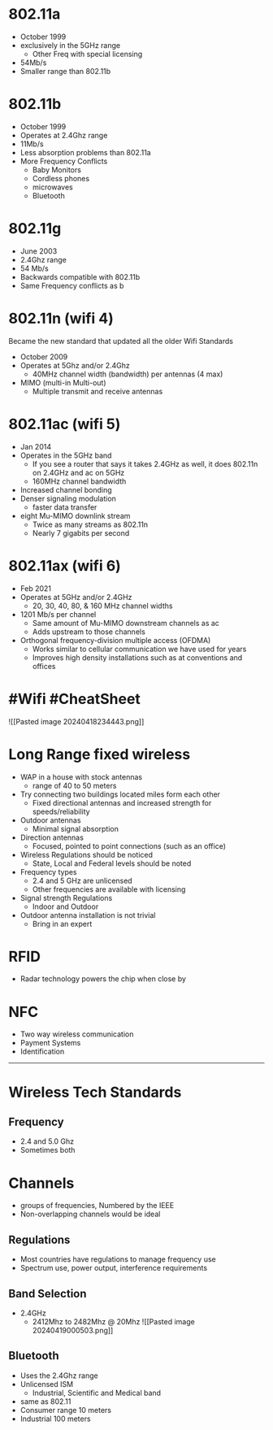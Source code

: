 # 802.11a
- October 1999
- exclusively in the 5GHz range
	- Other Freq with special licensing
- 54Mb/s
- Smaller range than 802.11b
# 802.11b
- October 1999
- Operates at 2.4Ghz range
- 11Mb/s
- Less absorption problems than 802.11a
- More Frequency Conflicts
	- Baby Monitors
	- Cordless phones
	- microwaves
	- Bluetooth
# 802.11g
- June 2003
- 2.4Ghz range
- 54 Mb/s
- Backwards compatible with 802.11b
- Same Frequency conflicts as b
# 802.11n (wifi 4)
Became the new standard that updated all the older Wifi Standards
- October 2009
- Operates at 5Ghz and/or 2.4Ghz
	- 40MHz channel width (bandwidth) per antennas (4 max)
- MIMO (multi-in Multi-out)
	- Multiple transmit and receive antennas
# 802.11ac (wifi 5)
- Jan 2014
- Operates in the 5GHz band
	- If you see a router that says it takes 2.4GHz as well, it does 802.11n on 2.4GHz and ac on 5GHz
	- 160MHz channel bandwidth
- Increased channel bonding
- Denser signaling modulation
	- faster data transfer
- eight Mu-MIMO downlink stream
	- Twice as many streams as 802.11n
	- Nearly 7 gigabits per second
# 802.11ax (wifi 6)
- Feb 2021
- Operates at 5GHz and/or 2.4GHz
	- 20, 30, 40, 80, & 160 MHz channel widths
- 1201 Mb/s per channel
	- Same amount of Mu-MIMO downstream channels as ac
	- Adds upstream to those channels
- Orthogonal frequency-division multiple access (OFDMA)
	- Works similar to cellular communication we have used for years
	- Improves high density installations such as at conventions and offices
# #Wifi #CheatSheet
![[Pasted image 20240418234443.png]]
# Long Range fixed wireless
- WAP in a house with stock antennas
	- range of 40 to 50 meters
- Try connecting two buildings located miles form each other
	- Fixed directional antennas and increased strength for speeds/reliability
- Outdoor antennas
	- Minimal signal absorption
- Direction antennas
	- Focused, pointed to point connections (such as an office)
- Wireless Regulations should be noticed
	- State, Local and Federal levels should be noted
- Frequency types
	- 2.4 and 5 GHz are unlicensed
	- Other frequencies are available with licensing
- Signal strength Regulations
	- Indoor and Outdoor
- Outdoor antenna installation is not trivial
	- Bring in an expert
# RFID
- Radar technology powers the chip when close by
# NFC
- Two way wireless communication
- Payment Systems
- Identification
---
# Wireless Tech Standards
## Frequency
- 2.4 and 5.0 Ghz
- Sometimes both
# Channels
- groups of frequencies, Numbered by the IEEE
- Non-overlapping channels would be ideal
## Regulations
- Most countries have regulations to manage frequency use
- Spectrum use, power output, interference requirements
## Band Selection
- 2.4GHz
	- 2412Mhz to 2482Mhz @ 20Mhz
![[Pasted image 20240419000503.png]]
## Bluetooth
- Uses the 2.4Ghz range
- Unlicensed ISM
	- Industrial, Scientific and Medical band
- same as 802.11
- Consumer range 10 meters
- Industrial 100 meters
